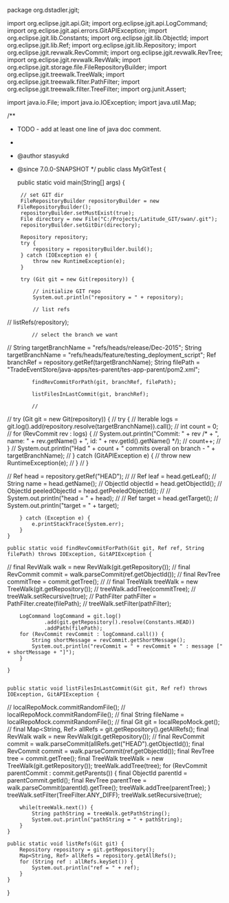 package org.dstadler.jgit;

import org.eclipse.jgit.api.Git;
import org.eclipse.jgit.api.LogCommand;
import org.eclipse.jgit.api.errors.GitAPIException;
import org.eclipse.jgit.lib.Constants;
import org.eclipse.jgit.lib.ObjectId;
import org.eclipse.jgit.lib.Ref;
import org.eclipse.jgit.lib.Repository;
import org.eclipse.jgit.revwalk.RevCommit;
import org.eclipse.jgit.revwalk.RevTree;
import org.eclipse.jgit.revwalk.RevWalk;
import org.eclipse.jgit.storage.file.FileRepositoryBuilder;
import org.eclipse.jgit.treewalk.TreeWalk;
import org.eclipse.jgit.treewalk.filter.PathFilter;
import org.eclipse.jgit.treewalk.filter.TreeFilter;
import org.junit.Assert;

import java.io.File;
import java.io.IOException;
import java.util.Map;

/**
 * TODO - add at least one line of java doc comment.
 *
 * @author stasyukd
 * @since 7.0.0-SNAPSHOT
 */
public class MyGitTest {

    public static void main(String[] args) {

        // set GIT dir
        FileRepositoryBuilder repositoryBuilder = new FileRepositoryBuilder();
        repositoryBuilder.setMustExist(true);
        File directory = new File("C:/Projects/Latitude_GIT/swan/.git");
        repositoryBuilder.setGitDir(directory);

        Repository repository;
        try {
            repository = repositoryBuilder.build();
        } catch (IOException e) {
            throw new RuntimeException(e);
        }

        try (Git git = new Git(repository)) {

            // initialize GIT repo
            System.out.println("repository = " + repository);

            // list refs
//            listRefs(repository);

            // select the branch we want
//            String targetBranchName = "refs/heads/release/Dec-2015";
            String targetBranchName = "refs/heads/feature/testing_deployment_script";
            Ref branchRef = repository.getRef(targetBranchName);
            String filePath = "TradeEventStore/java-apps/tes-parent/tes-app-parent/pom2.xml";

            findRevCommitForPath(git, branchRef, filePath);

            listFilesInLastCommit(git, branchRef);

            //
//            try (Git git = new Git(repository)) {
//                try {
//                    Iterable<RevCommit> logs = git.log().add(repository.resolve(targetBranchName)).call();
//                    int count = 0;
//                    for (RevCommit rev : logs) {
//                        System.out.println("Commit: " + rev /* + ", name: " + rev.getName() + ", id: " + rev.getId().getName() */);
//                        count++;
//                    }
//                    System.out.println("Had " + count + " commits overall on branch - " + targetBranchName);
//                } catch (GitAPIException e) {
//                    throw new RuntimeException(e);
//                }
//            }

//            Ref head = repository.getRef("HEAD");
//
//            Ref leaf = head.getLeaf();
//            String name = head.getName();
//            ObjectId objectId = head.getObjectId();
//            ObjectId peeledObjectId = head.getPeeledObjectId();
//
//            System.out.println("head = " + head);
//
//            Ref target = head.getTarget();
//            System.out.println("target = " + target);


        } catch (Exception e) {
            e.printStackTrace(System.err);
        }
    }

    public static void findRevCommitForPath(Git git, Ref ref, String filePath) throws IOException, GitAPIException {

//        final RevWalk walk = new RevWalk(git.getRepository());
//        final RevCommit commit = walk.parseCommit(ref.getObjectId());
//        final RevTree commitTree = commit.getTree();
//
//        final TreeWalk treeWalk = new TreeWalk(git.getRepository());
//        treeWalk.addTree(commitTree);
//        treeWalk.setRecursive(true);
//        PathFilter pathFilter = PathFilter.create(filePath);
//        treeWalk.setFilter(pathFilter);

        LogCommand logCommand = git.log()
                .add(git.getRepository().resolve(Constants.HEAD))
                .addPath(filePath);
        for (RevCommit revCommit : logCommand.call()) {
            String shortMessage = revCommit.getShortMessage();
            System.out.println("revCommit = " + revCommit + " : message [" + shortMessage + "]");
        }

    }


    public static void listFilesInLastCommit(Git git, Ref ref) throws IOException, GitAPIException {
//        localRepoMock.commitRandomFile();
//        localRepoMock.commitRandomFile();
//        final String fileName = localRepoMock.commitRandomFile();
//        final Git git = localRepoMock.get();
//        final Map<String, Ref> allRefs = git.getRepository().getAllRefs();
        final RevWalk walk = new RevWalk(git.getRepository());
//        final RevCommit commit = walk.parseCommit(allRefs.get("HEAD").getObjectId());
        final RevCommit commit = walk.parseCommit(ref.getObjectId());
        final RevTree tree = commit.getTree();
        final TreeWalk treeWalk = new TreeWalk(git.getRepository());
        treeWalk.addTree(tree);
        for (RevCommit parentCommit : commit.getParents()) {
            final ObjectId parentId = parentCommit.getId();
            final RevTree parentTree = walk.parseCommit(parentId).getTree();
            treeWalk.addTree(parentTree);
        }
        treeWalk.setFilter(TreeFilter.ANY_DIFF);
        treeWalk.setRecursive(true);

        while(treeWalk.next()) {
            String pathString = treeWalk.getPathString();
            System.out.println("pathString = " + pathString);
        }
    }

    public static void listRefs(Git git) {
        Repository repository = git.getRepository();
        Map<String, Ref> allRefs = repository.getAllRefs();
        for (String ref : allRefs.keySet()) {
            System.out.println("ref = " + ref);
        }
    }

}
